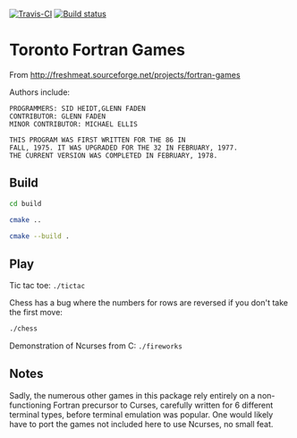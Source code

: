 [![Travis-CI](https://travis-ci.com/fortran-gaming/toronto-fortran-games.svg?branch=master)](https://travis-ci.com/fortran-gaming/toronto-fortran-games)
[![Build status](https://ci.appveyor.com/api/projects/status/3k9qyew24locio2q?svg=true)](https://ci.appveyor.com/project/scivision/toronto-fortran-games)


# Toronto Fortran Games

From <http://freshmeat.sourceforge.net/projects/fortran-games>

Authors include:

    PROGRAMMERS: SID HEIDT,GLENN FADEN
    CONTRIBUTOR: GLENN FADEN
    MINOR CONTRIBUTOR: MICHAEL ELLIS

    THIS PROGRAM WAS FIRST WRITTEN FOR THE 86 IN
    FALL, 1975. IT WAS UPGRADED FOR THE 32 IN FEBRUARY, 1977.
    THE CURRENT VERSION WAS COMPLETED IN FEBRUARY, 1978.

## Build

```sh
cd build

cmake ..

cmake --build .
```

## Play

Tic tac toe: `./tictac`

Chess has a bug where the numbers for rows are reversed if you don't take the first move:
```sh
./chess
```

Demonstration of Ncurses from C: `./fireworks`

## Notes

Sadly, the numerous other games in this package rely entirely on a non-functioning Fortran precursor to Curses, carefully written for 6 different terminal types, before terminal emulation was popular.
One would likely have to port the games not included here to use Ncurses, no small feat.
